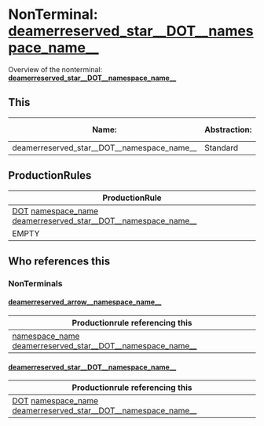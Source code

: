 # NonTerminal: **[deamerreserved_star__DOT__namespace_name__](./deamerreserved_star__DOT__namespace_name__.md)**

Overview of the nonterminal: **[deamerreserved_star__DOT__namespace_name__](./deamerreserved_star__DOT__namespace_name__.md)**



## This

| Name:                | Abstraction:    | Is Inlined |
| -------------------- | --------------- | ---------- |
| deamerreserved_star__DOT__namespace_name__ | Standard | Yes |



## ProductionRules

| ProductionRule |
| ---- |
| [DOT](./../Lexicon/DOT.md) [namespace_name](./namespace_name.md) [deamerreserved_star__DOT__namespace_name__](./deamerreserved_star__DOT__namespace_name__.md)  |
| EMPTY  |




## Who references this

### NonTerminals


#### [deamerreserved_arrow__namespace_name__](./../Grammar/deamerreserved_arrow__namespace_name__.md)

| Productionrule referencing this                      |
| ---------------------------------------------------- |
| [namespace_name](./namespace_name.md) [deamerreserved_star__DOT__namespace_name__](./deamerreserved_star__DOT__namespace_name__.md)  |


#### [deamerreserved_star__DOT__namespace_name__](./../Grammar/deamerreserved_star__DOT__namespace_name__.md)

| Productionrule referencing this                      |
| ---------------------------------------------------- |
| [DOT](./../Lexicon/DOT.md) [namespace_name](./namespace_name.md) [deamerreserved_star__DOT__namespace_name__](./deamerreserved_star__DOT__namespace_name__.md)  |



